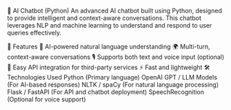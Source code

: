 🤖 AI Chatbot (Python)
An advanced AI chatbot built using Python, designed to provide intelligent and context-aware conversations. This chatbot leverages NLP and machine learning to understand and respond to user queries effectively.

🚀 Features
🧠 AI-powered natural language understanding
🌍 Multi-turn, context-aware conversations
🎙️ Supports both text and voice input (optional)
🔌 Easy API integration for third-party services
⚡ Fast and lightweight
🛠️ Technologies Used
Python (Primary language)
OpenAI GPT / LLM Models (For AI-based responses)
NLTK / spaCy (For natural language processing)
Flask / FastAPI (For API and chatbot deployment)
SpeechRecognition (Optional for voice support)
